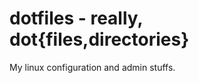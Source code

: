 dotfiles - really, dot{files,directories}
=========================================

My linux configuration and admin stuffs.
